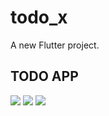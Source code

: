 # todo_x

A new Flutter project.

## TODO APP

![](https://github.com/phoenixen/todoappUI/blob/main/assets/Screenshot_1626497244.png)
![](https://github.com/phoenixen/todoappUI/blob/main/assets/Screenshot_1626496990.png)
![](https://github.com/phoenixen/todoapp/blob/main/assets/Screenshot_1626509428.png)
